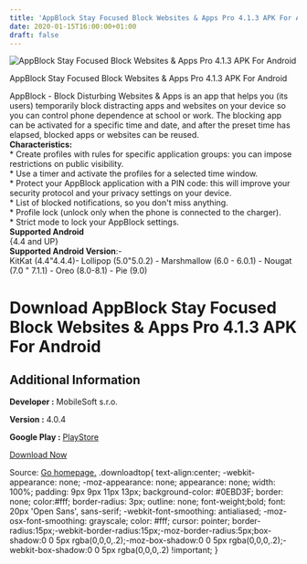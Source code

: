 ```yaml
---
title: 'AppBlock Stay Focused Block Websites & Apps Pro 4.1.3 APK For Android'
date: 2020-01-15T16:00:00+01:00
draft: false
---
```


![AppBlock Stay Focused Block Websites & Apps Pro 4.1.3 APK For Android](https://i0.wp.com/apkhome.net/wp-content/uploads/2020/01/AppBlock-Stay-Focused-Block-Websites-Apps-Pro-4.1.3.png "AppBlock Stay Focused Block Websites & Apps Pro 4.1.3 APK For Android")

  

AppBlock Stay Focused Block Websites & Apps Pro 4.1.3 APK For Android

AppBlock - Block Disturbing Websites & Apps is an app that helps you (its users) temporarily block distracting apps and websites on your device so you can control phone dependence at school or work. The blocking app can be activated for a specific time and date, and after the preset time has elapsed, blocked apps or websites can be reused.  
**Characteristics:**  
\* Create profiles with rules for specific application groups: you can impose restrictions on public visibility.  
\* Use a timer and activate the profiles for a selected time window.  
\* Protect your AppBlock application with a PIN code: this will improve your security protocol and your privacy settings on your device.  
\* List of blocked notifications, so you don't miss anything.  
\* Profile lock (unlock only when the phone is connected to the charger).  
\* Strict mode to lock your AppBlock settings.  
**Supported Android**  
{4.4 and UP}  
**Supported Android Version**:-  
KitKat (4.4"4.4.4)- Lollipop (5.0"5.0.2) - Marshmallow (6.0 - 6.0.1) - Nougat (7.0 " 7.1.1) - Oreo (8.0-8.1) - Pie (9.0)

Download AppBlock Stay Focused Block Websites & Apps Pro 4.1.3 APK For Android
==============================================================================

Additional Information
----------------------

**Developer :** MobileSoft s.r.o.

**Version :** 4.0.4

**Google Play :** [PlayStore](https://play.google.com/store/apps/details?id=cz.mobilesoft.appblock)

  

[Download Now](https://store4app.co/post/appblock-stay-focused-block-websites-amp-apps-pro-4-1-3-apk-for-android_1579100013)

  
Source: [Go homepage.](https://store4app.co/post/appblock-stay-focused-block-websites-amp-apps-pro-4-1-3-apk-for-android_1579100013) .downloadtop{ text-align:center; -webkit-appearance: none; -moz-appearance: none; appearance: none; width: 100%; padding: 9px 9px 11px 13px; background-color: #0EBD3F; border: none; color:#fff; border-radius: 3px; outline: none; font-weight;bold; font: 20px 'Open Sans', sans-serif; -webkit-font-smoothing: antialiased; -moz-osx-font-smoothing: grayscale; color: #fff; cursor: pointer; border-radius:15px;-webkit-border-radius:15px;-moz-border-radius:5px;box-shadow:0 0 5px rgba(0,0,0,.2);-moz-box-shadow:0 0 5px rgba(0,0,0,.2);-webkit-box-shadow:0 0 5px rgba(0,0,0,.2) !important; }